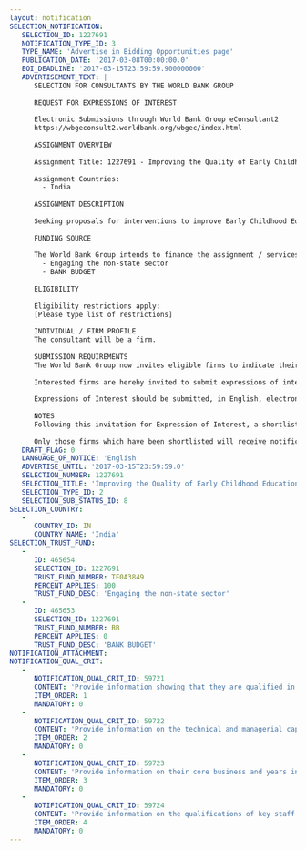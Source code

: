 ```yaml
---
layout: notification
SELECTION_NOTIFICATION: 
   SELECTION_ID: 1227691
   NOTIFICATION_TYPE_ID: 3
   TYPE_NAME: 'Advertise in Bidding Opportunities page'
   PUBLICATION_DATE: '2017-03-08T00:00:00.0'
   EOI_DEADLINE: '2017-03-15T23:59:59.900000000'
   ADVERTISEMENT_TEXT: |
      SELECTION FOR CONSULTANTS BY THE WORLD BANK GROUP
      
      REQUEST FOR EXPRESSIONS OF INTEREST
      
      Electronic Submissions through World Bank Group eConsultant2
      https://wbgeconsult2.worldbank.org/wbgec/index.html
      
      ASSIGNMENT OVERVIEW
      
      Assignment Title: 1227691 - Improving the Quality of Early Childhood Education in Affordable Private Schools in India
      
      Assignment Countries:
        - India
      
      ASSIGNMENT DESCRIPTION
      
      Seeking proposals for interventions to improve Early Childhood Education in Affordable Private Schools in India
      
      FUNDING SOURCE
      
      The World Bank Group intends to finance the assignment / services described below under the following:
        - Engaging the non-state sector
        - BANK BUDGET
      
      ELIGIBILITY
      
      Eligibility restrictions apply:
      [Please type list of restrictions]
      
      INDIVIDUAL / FIRM PROFILE
      The consultant will be a firm. 
      
      SUBMISSION REQUIREMENTS
      The World Bank Group now invites eligible firms to indicate their interest in providing the services.  Interested firms must provide information indicating that they are qualified to perform the services (brochures, description of similar assignments, experience in similar conditions, availability of appropriate skills among staff, etc. for firms; CV and cover letter for individuals).  Please note that the total size of all attachments should be less than 5MB.  Consultants may associate to enhance their qualifications.
      
      Interested firms are hereby invited to submit expressions of interest.
      
      Expressions of Interest should be submitted, in English, electronically through World Bank Group eConsultant2 (https://wbgeconsult2.worldbank.org/wbgec/index.html)
      
      NOTES
      Following this invitation for Expression of Interest, a shortlist of qualified firms will be formally invited to submit proposals. Shortlisting and selection will be subject to the availability of funding.
      
      Only those firms which have been shortlisted will receive notification. No debrief will be provided to firms which have not been shortlisted.
   DRAFT_FLAG: 0
   LANGUAGE_OF_NOTICE: 'English'
   ADVERTISE_UNTIL: '2017-03-15T23:59:59.0'
   SELECTION_NUMBER: 1227691
   SELECTION_TITLE: 'Improving the Quality of Early Childhood Education in Affordable Private Schools in India'
   SELECTION_TYPE_ID: 2
   SELECTION_SUB_STATUS_ID: 8
SELECTION_COUNTRY: 
   - 
      COUNTRY_ID: IN
      COUNTRY_NAME: 'India'
SELECTION_TRUST_FUND: 
   - 
      ID: 465654
      SELECTION_ID: 1227691
      TRUST_FUND_NUMBER: TF0A3849
      PERCENT_APPLIES: 100
      TRUST_FUND_DESC: 'Engaging the non-state sector'
   - 
      ID: 465653
      SELECTION_ID: 1227691
      TRUST_FUND_NUMBER: BB
      PERCENT_APPLIES: 0
      TRUST_FUND_DESC: 'BANK BUDGET'
NOTIFICATION_ATTACHMENT: 
NOTIFICATION_QUAL_CRIT: 
   - 
      NOTIFICATION_QUAL_CRIT_ID: 59721
      CONTENT: 'Provide information showing that they are qualified in the field of the assignment.'
      ITEM_ORDER: 1
      MANDATORY: 0
   - 
      NOTIFICATION_QUAL_CRIT_ID: 59722
      CONTENT: 'Provide information on the technical and managerial capabilities of the firm.'
      ITEM_ORDER: 2
      MANDATORY: 0
   - 
      NOTIFICATION_QUAL_CRIT_ID: 59723
      CONTENT: 'Provide information on their core business and years in business.'
      ITEM_ORDER: 3
      MANDATORY: 0
   - 
      NOTIFICATION_QUAL_CRIT_ID: 59724
      CONTENT: 'Provide information on the qualifications of key staff.'
      ITEM_ORDER: 4
      MANDATORY: 0
---
```

